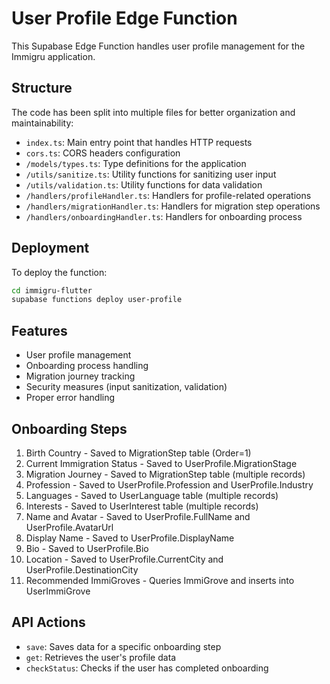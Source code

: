 # User Profile Edge Function

This Supabase Edge Function handles user profile management for the Immigru application.

## Structure

The code has been split into multiple files for better organization and maintainability:

- `index.ts`: Main entry point that handles HTTP requests
- `cors.ts`: CORS headers configuration
- `/models/types.ts`: Type definitions for the application
- `/utils/sanitize.ts`: Utility functions for sanitizing user input
- `/utils/validation.ts`: Utility functions for data validation
- `/handlers/profileHandler.ts`: Handlers for profile-related operations
- `/handlers/migrationHandler.ts`: Handlers for migration step operations
- `/handlers/onboardingHandler.ts`: Handlers for onboarding process

## Deployment

To deploy the function:

```bash
cd immigru-flutter
supabase functions deploy user-profile
```

## Features

- User profile management
- Onboarding process handling
- Migration journey tracking
- Security measures (input sanitization, validation)
- Proper error handling

## Onboarding Steps

1. Birth Country - Saved to MigrationStep table (Order=1)
2. Current Immigration Status - Saved to UserProfile.MigrationStage
3. Migration Journey - Saved to MigrationStep table (multiple records)
4. Profession - Saved to UserProfile.Profession and UserProfile.Industry
5. Languages - Saved to UserLanguage table (multiple records)
6. Interests - Saved to UserInterest table (multiple records)
7. Name and Avatar - Saved to UserProfile.FullName and UserProfile.AvatarUrl
8. Display Name - Saved to UserProfile.DisplayName
9. Bio - Saved to UserProfile.Bio
10. Location - Saved to UserProfile.CurrentCity and UserProfile.DestinationCity
11. Recommended ImmiGroves - Queries ImmiGrove and inserts into UserImmiGrove

## API Actions

- `save`: Saves data for a specific onboarding step
- `get`: Retrieves the user's profile data
- `checkStatus`: Checks if the user has completed onboarding
